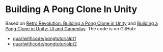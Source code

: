 # Building A Pong Clone In Unity

Based on [Retro Revolution: Building a Pong Clone in Unity](https://www.sitepoint.com/retro-revolution-building-a-pong-clone-in-unity/) and [Building a Pong Clone in Unity: UI and Gameplay](https://www.sitepoint.com/building-a-pong-clone-in-unity-ui-and-gameplay/). The code is on GitHub:
* [quarlwithcode/pongtutorialpt1](https://github.com/quarlwithcode/pongtutorialpt1)
* [quarlwithcode/pongtutorialpt2](https://github.com/quarlwithcode/pongtutorialpt2)
